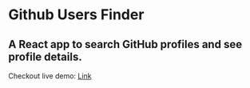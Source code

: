 # Github Users Finder

## A React app to search GitHub profiles and see profile details.

Checkout live demo: [Link](https://find-github-user.vercel.app/)
